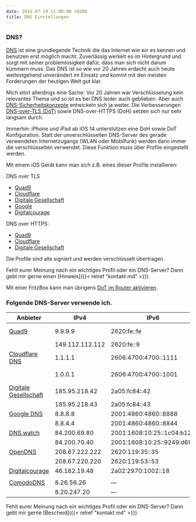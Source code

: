 ```yaml
---
date: 2016-07-19 11:00:00 +0200
title: DNS Einstellungen
---
```


### DNS?

[DNS](https://www.heise.de/tipps-tricks/Was-ist-ein-DNS-Server-4672536.html) ist eine grundlegende Technik die das Internet wie wir es kennen und benutzen erst möglich macht. Zuverlässig werkelt es im Hintergrund und sorgt mit seiner problemlosigkeit dafür, dass man sich nicht darum kümmern muss. Das DNS ist so wie vor 20 Jahren erdacht auch heute weitestgehend unverändert im Einsatz und kommt mit den meisten Forderungen der heutigen Welt gut klar.

Mich stört allerdings eine Sache: Vor 20 Jahren war Verschlüsselung kein relevantes Thema und so ist es bei DNS leider auch geblieben. Aber auch [DNS-Sicherheitskonzepte](https://www.ionos.de/digitalguide/server/sicherheit/dns-over-tls/) entwickeln sich ja weiter. Die Verbesserungen [DNS-over-TLS (DoT)](https://heise.de/-4864255) sowie DNS-over-HTTPS (DoH) setzen sich nur sehr langsam durch.

Immerhin: iPhone und iPad ab iOS 14 unterstützen eine DoH sowie DoT Konfiguration. Statt der unverschlüsselten DNS-Server des gerade verwendeten Internetzugangs (WLAN oder Mobilfunk) werden dann immer die verschlüsselten verwendet. Diese Funktion muss über Profile eingestellt werden.

Mit einem iOS Gerät kann man sich z.B. eines dieser Profile installieren:

DNS over TLS

* [Quad9](/dns-config/dot-quad9.mobileconfig)
* [Cloudflare](/dns-config/dot-cloudflare.mobileconfig)
* [Digitale Gesellschaft](/dns-config/dot-digitale-gesellschaft.mobileconfig)
* [Google](/dns-config/dot-google.mobileconfig)
* [Digitalcourage](/dns-config/dot-digitalcourage.mobileconfig)

DNS over HTTPS: 

* [Quad9](/dns-config/doh-quad9.mobileconfig)
* [Cloudflare](/dns-config/doh-cloudflare.mobileconfig)
* [Digitale Gesellschaft](/dns-config/doh-digitale-gesellschaft.mobileconfig)

Die Profile sind alle signiert und werden verschlüsselt übertragen.

Fehlt eurer Meinung nach ein wichtiges Profil oder ein DNS-Server? Dann gebt mir gerne einen [Hinweis]({{< relref "kontakt.md" >}}).

Mit einer FritzBox kann man übrigens [DoT im Router aktivieren](https://www.heise.de/select/ct/2020/22/2024813071272720771).

### Folgende DNS-Server verwende ich.

|Anbieter|IPv4|IPv6|DNS over HTTPS|DNS over TLS|
|---|---|---|---|---|
|[Quad9](https://quad9.net/)|9.9.9.9|2620:fe::fe|https://dns.quad9.net/dns-query|dns.quad9.net|
||149.112.112.112|2620:fe::9|||
|[Cloudflare DNS](https://1.1.1.1/)|1.1.1.1|2606:4700:4700::1111|https://cloudflare-dns.com/dns-query|one.one.one.one|
||1.0.0.1|2606:4700:4700::1001||1dot1dot1dot1.cloudflare-dns.com|
|[Digitale Gesellschaft](https://www.digitale-gesellschaft.ch/)|185.95.218.42|2a05:fc84::42|https://dns.digitale-gesellschaft.ch/dns-query|dns.digitale-gesellschaft.ch|
||185.95.218.43|2a05:fc84::43|||
|[Google DNS](https://developers.google.com/speed/public-dns/)|8.8.8.8|2001:4860:4860::8888|https://dns.google.com/query|dns.google|
||8.8.4.4|2001:4860:4860::8844|||
|[DNS.watch](https://dns.watch/)|84.200.69.80|2001:1608:10:25::1c04:b12f|||
||84.200.70.40|2001:1608:10:25::9249:d69b|||
|[OpenDNS](https://www.opendns.com/setupguide/)|208.67.222.222|2620:119:35::35|||
||208.67.220.220|2620:119:53::53|||
|[Digitalcourage](https://digitalcourage.de/)|46.182.19.48|2a02:2970:1002::18||dns2.digitalcourage.de|
||||||
|[ComodoDNS](https://www.comodo.com/secure-dns/)|8.26.56.26|&mdash;|||
||8.20.247.20|&mdash;|||

Fehlt eurer Meinung nach ein wichtiges Profil oder ein DNS-Server? Dann gebt mir gerne [Bescheid]({{< relref "kontakt.md" >}}).
